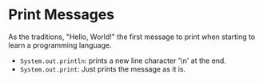 # Print Messages

As the traditions, "Hello, World!" the first message to print when starting to learn a programming language.
- `System.out.println`: prints a new line character '\n' at the end.
- `System.out.print`: Just prints the message as it is.
